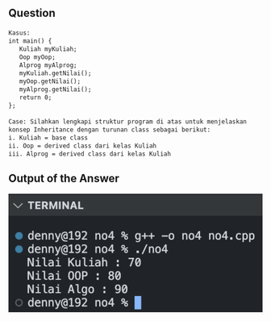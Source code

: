 ## Question
```
Kasus:
int main() {
   Kuliah myKuliah;
   Oop myOop;
   Alprog myAlprog;
   myKuliah.getNilai();
   myOop.getNilai();
   myAlprog.getNilai();
   return 0;
};

Case: Silahkan lengkapi struktur program di atas untuk menjelaskan konsep Inheritance dengan turunan class sebagai berikut:
i. Kuliah = base class
ii. Oop = derived class dari kelas Kuliah
iii. Alprog = derived class dari kelas Kuliah
```

## Output of the Answer 
![Screenshot](ssno4.png)